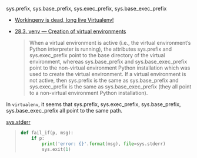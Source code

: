 sys.prefix, sys.base_prefix, sys.exec_prefix, sys.base_exec_prefix
- [Workingenv is dead, long live Virtualenv!](http://www.ianbicking.org/blog/2007/10/workingenv-is-dead-long-live-virtualenv.html)
- [28.3. venv — Creation of virtual environments](https://docs.python.org/3/library/venv.html)
    
    >When a virtual environment is active (i.e., the virtual environment’s Python interpreter is running), the attributes sys.prefix and sys.exec_prefix point to the base directory of the virtual environment, whereas sys.base_prefix and sys.base_exec_prefix point to the non-virtual environment Python installation which was used to create the virtual environment. If a virtual environment is not active, then sys.prefix is the same as sys.base_prefix and sys.exec_prefix is the same as sys.base_exec_prefix (they all point to a non-virtual environment Python installation).

In `virtualenv`, it seems that sys.prefix, sys.exec_prefix, sys.base_prefix, sys.base_exec_prefix all point to the same path.

[sys.stderr](https://github.com/triton-inference-server/client/blob/d07efb84f938bce126e4d0a0541629113ffe6d53/src/python/library/build_wheel.py#L37-L40)

> ```python
> def fail_if(p, msg):
>     if p:
>         print('error: {}'.format(msg), file=sys.stderr)
>         sys.exit(1)
> ```

